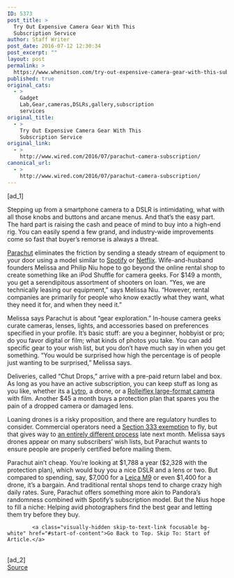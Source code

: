 ```yaml
---
ID: 5373
post_title: >
  Try Out Expensive Camera Gear With This
  Subscription Service
author: Staff Writer
post_date: 2016-07-12 12:30:34
post_excerpt: ""
layout: post
permalink: >
  https://www.whenitson.com/try-out-expensive-camera-gear-with-this-subscription-service/
published: true
original_cats:
  - >
    Gadget
    Lab,Gear,cameras,DSLRs,gallery,subscription
    services
original_title:
  - >
    Try Out Expensive Camera Gear With This
    Subscription Service
original_link:
  - >
    http://www.wired.com/2016/07/parachut-camera-subscription/
canonical_url:
  - >
    http://www.wired.com/2016/07/parachut-camera-subscription/
---
```

 [ad_1]
<br><div id=""><p>Stepping up from a smartphone camera to a DSLR is intimidating, what with all those knobs and buttons and arcane menus. And that’s the easy part. The hard part is raising the cash and peace of mind to buy into a high-end rig. You can easily spend a few grand, and industry-wide improvements come so fast that buyer’s remorse is always a threat.</p>
<p><a href="http://parachut.co">Parachut</a> eliminates the friction by sending a steady stream of equipment to your door using a model similar to <a href="http://www.wired.com/tag/spotify/">Spotify</a> or <a href="http://www.wired.com/tag/netflix/">Netflix</a>. Wife-and-husband founders Melissa and Philip Niu hope to go beyond the online rental shop to create something like an iPod Shuffle for camera geeks. For $149 a month, you get a serendipitous assortment of shooters on loan. “Yes, we are technically leasing our equipment,” says Melissa Niu. “However, rental companies are primarily for people who know exactly what they want, what they need it for, and when they need it.”</p>
<p>Melissa says Parachut is about “gear exploration.” In-house camera geeks curate cameras, lenses, lights, and accessories based on preferences specified in your profile. It’s basic stuff: are you a beginner, hobbyist or pro; do you favor digital or film; what kinds of photos you take. You can add specific gear to your wish list, but you don’t have much say in when you get something. “You would be surprised how high the percentage is of people just wanting to be surprised,” Melissa says.</p>
<p>Deliveries, called “Chut Drops,” arrive with a pre-paid return label and box. As long as you have an active subscription, you can keep stuff as long as you like, whether its a <a href="http://www.wired.com/tag/lytro/">Lytro</a>, a drone, or a <a href="http://rolleiflex.us/">Rolleiflex large-format camera</a> with film. Another $45 a month buys a protection plan that spares you the pain of a dropped camera or damaged lens.</p>
<p>Loaning drones is a risky proposition, and there are regulatory hurdles to consider. Commercial operators need a <a href="https://www.faa.gov/uas/getting_started/fly_for_work_business/beyond_the_basics/section_333/" target="_blank">Section 333 exemption</a> to fly, but that gives way to <a href="https://www.faa.gov/news/fact_sheets/news_story.cfm?newsId=20516" target="_blank">an entirely different process</a> late next month. Melissa says drones appear on many subscribers’ wish lists, but Parachut wants to ensure people are properly certified before mailing them.</p>
<p>Parachut ain’t cheap. You’re looking at $1,788 a year ($2,328 with the protection plan), which would buy you a nice DSLR and a lens or two. But compared to spending, say, $7,000 for a <a href="http://www.wired.com/2009/09/leica-m9-18-megapixels-full-frame-sensor/">Leica M9</a> or even $1,400 for a drone, it’s a bargain. And traditional rental shops tend to charge crazy high daily rates. Sure, Parachut offers something more akin to Pandora’s randomness combined with Spotify’s subscription model. But the Nius hope to fill a niche: Helping avid photographers find the best gear and letting them try before they buy.</p>

			<a class="visually-hidden skip-to-text-link focusable bg-white" href="#start-of-content">Go Back to Top. Skip To: Start of Article.</a>

			
</div>
<br>[ad_2]
<br><a href="http://www.wired.com/2016/07/parachut-camera-subscription/">Source </a>